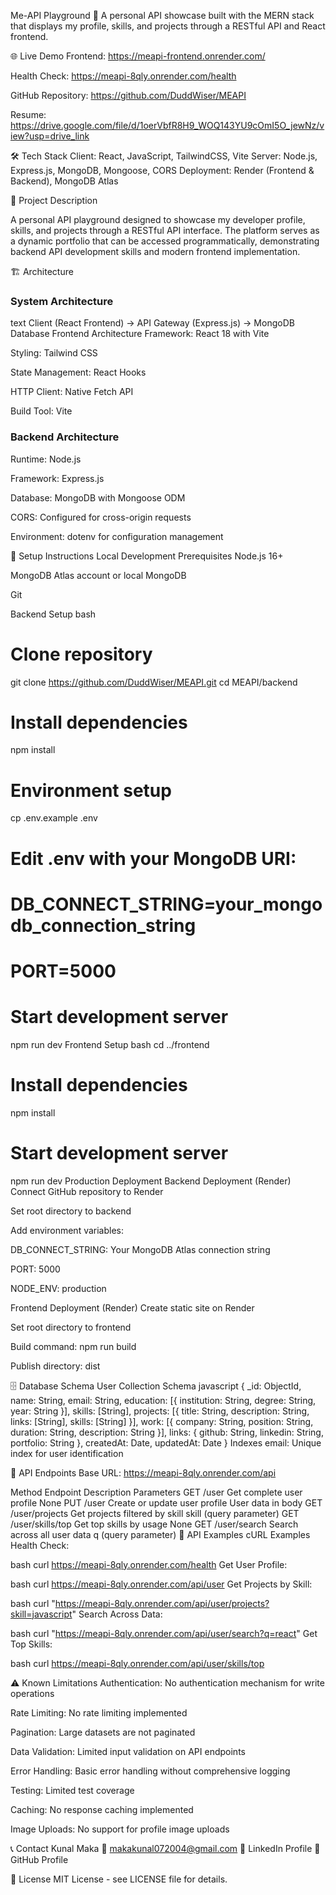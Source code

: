 Me-API Playground 🚀
A personal API showcase built with the MERN stack that displays my profile, skills, and projects through a RESTful API and React frontend.

🌐 Live Demo
Frontend: https://meapi-frontend.onrender.com/

Health Check: https://meapi-8qly.onrender.com/health

GitHub Repository: https://github.com/DuddWiser/MEAPI

Resume: https://drive.google.com/file/d/1oerVbfR8H9_WOQ143YU9cOmI5O_jewNz/view?usp=drive_link

🛠️ Tech Stack
Client: React, JavaScript, TailwindCSS, Vite
Server: Node.js, Express.js, MongoDB, Mongoose, CORS
Deployment: Render (Frontend & Backend), MongoDB Atlas

📖 Project Description

A personal API playground designed to showcase my developer profile, skills, and projects through a RESTful API interface. The platform serves as a dynamic portfolio that can be accessed programmatically, demonstrating backend API development skills and modern frontend implementation.

🏗️ Architecture
### System Architecture
text
Client (React Frontend) → API Gateway (Express.js) → MongoDB Database
Frontend Architecture
Framework: React 18 with Vite

Styling: Tailwind CSS

State Management: React Hooks

HTTP Client: Native Fetch API

Build Tool: Vite

### Backend Architecture
Runtime: Node.js

Framework: Express.js

Database: MongoDB with Mongoose ODM

CORS: Configured for cross-origin requests

Environment: dotenv for configuration management

🚀 Setup Instructions
Local Development
Prerequisites
Node.js 16+

MongoDB Atlas account or local MongoDB

Git

Backend Setup
bash
# Clone repository
git clone https://github.com/DuddWiser/MEAPI.git
cd MEAPI/backend

# Install dependencies
npm install

# Environment setup
cp .env.example .env
# Edit .env with your MongoDB URI:
# DB_CONNECT_STRING=your_mongodb_connection_string
# PORT=5000

# Start development server
npm run dev
Frontend Setup
bash
cd ../frontend

# Install dependencies
npm install

# Start development server
npm run dev
Production Deployment
Backend Deployment (Render)
Connect GitHub repository to Render

Set root directory to backend

Add environment variables:

DB_CONNECT_STRING: Your MongoDB Atlas connection string

PORT: 5000

NODE_ENV: production

Frontend Deployment (Render)
Create static site on Render

Set root directory to frontend

Build command: npm run build

Publish directory: dist



🗄️ Database Schema
User Collection Schema
javascript
{
  _id: ObjectId,
  name: String,
  email: String,
  education: [{
    institution: String,
    degree: String,
    year: String
  }],
  skills: [String],
  projects: [{
    title: String,
    description: String,
    links: [String],
    skills: [String]
  }],
  work: [{
    company: String,
    position: String,
    duration: String,
    description: String
  }],
  links: {
    github: String,
    linkedin: String,
    portfolio: String
  },
  createdAt: Date,
  updatedAt: Date
}
Indexes
email: Unique index for user identification

📡 API Endpoints
Base URL: https://meapi-8qly.onrender.com/api

Method	Endpoint	Description	Parameters
GET	/user	Get complete user profile	None
PUT	/user	Create or update user profile	User data in body
GET	/user/projects	Get projects filtered by skill	skill (query parameter)
GET	/user/skills/top	Get top skills by usage	None
GET	/user/search	Search across all user data	q (query parameter)
🧪 API Examples
cURL Examples
Health Check:

bash
curl https://meapi-8qly.onrender.com/health
Get User Profile:

bash
curl https://meapi-8qly.onrender.com/api/user
Get Projects by Skill:

bash
curl "https://meapi-8qly.onrender.com/api/user/projects?skill=javascript"
Search Across Data:

bash
curl "https://meapi-8qly.onrender.com/api/user/search?q=react"
Get Top Skills:

bash
curl https://meapi-8qly.onrender.com/api/user/skills/top

⚠️ Known Limitations
Authentication: No authentication mechanism for write operations

Rate Limiting: No rate limiting implemented

Pagination: Large datasets are not paginated

Data Validation: Limited input validation on API endpoints

Error Handling: Basic error handling without comprehensive logging

Testing: Limited test coverage

Caching: No response caching implemented

Image Uploads: No support for profile image uploads

📞 Contact
Kunal Maka
📧 makakunal072004@gmail.com
🔗 LinkedIn Profile
🐙 GitHub Profile

📄 License
MIT License - see LICENSE file for details.
